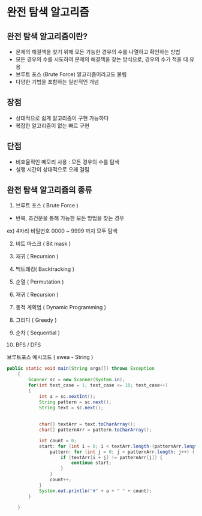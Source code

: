 # 완전 탐색 알고리즘
## 완전 탐색 알고리즘이란?

- 문제의 해결책을 찾기 위해 모든 가능한 경우의 수를 나열하고 확인하는 방법
- 모든 경우의 수를 시도하여 문제의 해결책을 찾는 방식으로, 경우의 수가 적을 때 유용
- 브루트 포스 (Brute Force) 알고리즘이라고도 불림 
- 다양한 기법을 포함하는 일반적인 개념

## 장점 
- 상대적으로 쉽게 알고리즘이 구현 가능하다 
- 복잡한 알고리즘이 없는 빠르 구현
  
## 단점
- 비효율적인 메모리 사용 : 모든 경우의 수를 탐색
- 실행 시간이 상대적으로 오래 걸림

## 완전 탐색 알고리즘의 종류
1. 브루트 포스 ( Brute Force ) 

- 반복, 조건문을 통해 가능한 모든 방법을 찾는 경우

ex) 4자리 비밀번호 0000 ~ 9999 까지 모두 탐색


2. 비트 마스크 ( Bit mask )

3. 재귀 ( Recursion )

4. 백트래킹( Backtracking )

5. 순열 ( Permutation )

6. 재귀 ( Recursion )

7. 동적 계획법 ( Dynamic Programming )

8. 그리디 ( Greedy )

9. 순차 ( Sequential )

10. BFS / DFS 





브루트포스 예시코드 ( swea - String )
```java
public static void main(String args[]) throws Exception
	{
		Scanner sc = new Scanner(System.in);
		for(int test_case = 1; test_case <= 10; test_case++)
		{
			int a = sc.nextInt();
			String pattern = sc.next();
			String text = sc.next();
			
			
			char[] textArr = text.toCharArray();
			char[] patternArr = pattern.toCharArray();

			int count = 0;
			start: for (int i = 0; i < textArr.length-(patternArr.length-1); i++) {
				pattern: for (int j = 0; j < patternArr.length; j++) {
					if (textArr[i + j] != patternArr[j]) {
						continue start;
					}
				}
				count++;
			}
			System.out.println("#" + a + " " + count);
		}

	}
```